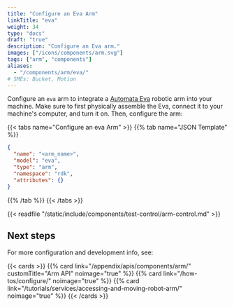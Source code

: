 ```yaml
---
title: "Configure an Eva Arm"
linkTitle: "eva"
weight: 34
type: "docs"
draft: "true"
description: "Configure an Eva arm."
images: ["/icons/components/arm.svg"]
tags: ["arm", "components"]
aliases:
  - "/components/arm/eva/"
# SMEs: Bucket, Motion
---
```


Configure an `eva` arm to integrate a [Automata Eva](https://automata.tech/products/hardware/about-eva/) robotic arm into your machine.
Make sure to first physically assemble the Eva, connect it to your machine's computer, and turn it on.
Then, configure the arm:

{{< tabs name="Configure an eva Arm" >}}
{{% tab name="JSON Template" %}}

```json {class="line-numbers linkable-line-numbers"}
{
  "name": "<arm_name>",
  "model": "eva",
  "type": "arm",
  "namespace": "rdk",
  "attributes": {}
}
```

{{% /tab %}}
{{< /tabs >}}

{{< readfile "/static/include/components/test-control/arm-control.md" >}}

## Next steps

For more configuration and development info, see:

{{< cards >}}
{{% card link="/appendix/apis/components/arm/" customTitle="Arm API" noimage="true" %}}
{{% card link="/how-tos/configure/" noimage="true" %}}
{{% card link="/tutorials/services/accessing-and-moving-robot-arm/" noimage="true" %}}
{{< /cards >}}
